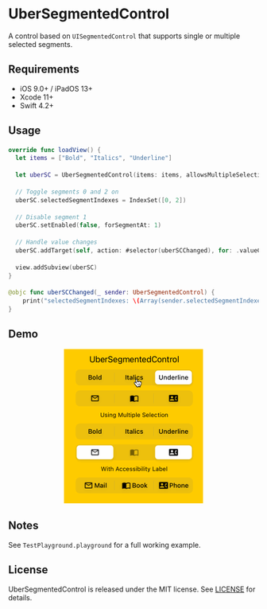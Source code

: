 # UberSegmentedControl

A control based on `UISegmentedControl` that supports single or multiple selected segments. 

## Requirements

- iOS 9.0+ / iPadOS 13+
- Xcode 11+
- Swift 4.2+

## Usage

```swift
override func loadView() {
  let items = ["Bold", "Italics", "Underline"]

  let uberSC = UberSegmentedControl(items: items, allowsMultipleSelection: true)

  // Toggle segments 0 and 2 on
  uberSC.selectedSegmentIndexes = IndexSet([0, 2])

  // Disable segment 1
  uberSC.setEnabled(false, forSegmentAt: 1)

  // Handle value changes
  uberSC.addTarget(self, action: #selector(uberSCChanged), for: .valueChanged)
  
  view.addSubview(uberSC)
}

@objc func uberSCChanged(_ sender: UberSegmentedControl) {
    print("selectedSegmentIndexes: \(Array(sender.selectedSegmentIndexes))")
}
```

## Demo

<p align="center">
    <img src="Animations/UberSegmentedControl-Demo.gif?raw=true" alt="UberSegmentedControl Demo" width="280" height="310" />
</p>


## Notes

See `TestPlayground.playground` for a full working example.

## License

UberSegmentedControl is released under the MIT license. See [LICENSE](LICENSE) for details.

